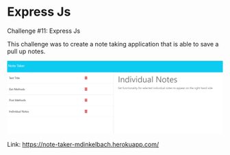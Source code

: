 # Express Js
Challenge #11: Express Js

This challenge was to create a note taking application that is able to save a pull up notes.

![Webpage Screenshot](./assets/images/screenshot.png)

Link: https://note-taker-mdinkelbach.herokuapp.com/

